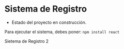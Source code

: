 <h1> Sistema de Registro</h1>

- Estado del proyecto en construcción.

Para ejecutar el sistema, debes poner:
```npm install react```

Sietema de Registro 2
